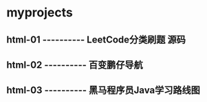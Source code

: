 # myprojects

## html-01  ----------  LeetCode分类刷题 源码
## html-02  ----------  百变鹏仔导航
## html-03  ----------  黑马程序员Java学习路线图
